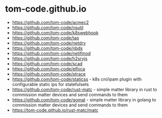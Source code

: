 # tom-code.github.io


- <https://github.com/tom-code/acmec2>
- <https://github.com/tom-code/nsutil>
- <https://github.com/tom-code/k8swebhook>
- <https://github.com/tom-code/tap>
- <https://github.com/tom-code/netdrv>
- <https://github.com/tom-code/nbds>
- <https://github.com/tom-code/netifmod>
- <https://github.com/tom-code/h2srvjs>
- <https://github.com/tom-code/scad>
- <https://github.com/tom-code/elfoca>
- <https://github.com/tom-code/ptrace>
- <https://github.com/tom-code/staticss> - k8s cni/ipam plugin with configurable static ips for statefulsets
- <https://github.com/tom-code/rust-matc> - simple matter library in rust to commission matter devices and send commands to them
- <https://github.com/tom-code/gomat> - simple matter library in golang to commission matter devices and send commands to them
- <https://tom-code.github.io/rust-matc/matc>
